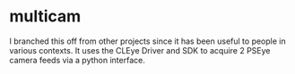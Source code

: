 # multicam

I branched this off from other projects since it has been useful to people in various contexts. It uses the CLEye Driver and SDK to acquire 2 PSEye camera feeds via a python interface.
